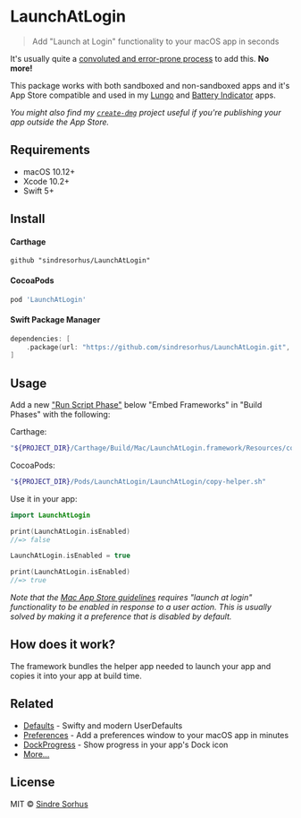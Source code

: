 # LaunchAtLogin

> Add "Launch at Login" functionality to your macOS app in seconds

It's usually quite a [convoluted and error-prone process](before-after.md) to add this. **No more!**

This package works with both sandboxed and non-sandboxed apps and it's App Store compatible and used in my [Lungo](https://blog.sindresorhus.com/lungo-b364a6c2745f) and [Battery Indicator](https://sindresorhus.com/battery-indicator) apps.

*You might also find my [`create-dmg`](https://github.com/sindresorhus/create-dmg) project useful if you're publishing your app outside the App Store.*


## Requirements

- macOS 10.12+
- Xcode 10.2+
- Swift 5+


## Install

#### Carthage

```
github "sindresorhus/LaunchAtLogin"
```

#### CocoaPods

```ruby
pod 'LaunchAtLogin'
```

#### Swift Package Manager

```swift
dependencies: [
    .package(url: "https://github.com/sindresorhus/LaunchAtLogin.git", from: "2.5.0")
]
```

## Usage

Add a new ["Run Script Phase"](http://stackoverflow.com/a/39633955/64949) below "Embed Frameworks" in "Build Phases" with the following:

Carthage:

```sh
"${PROJECT_DIR}/Carthage/Build/Mac/LaunchAtLogin.framework/Resources/copy-helper.sh"
```

CocoaPods:

```sh
"${PROJECT_DIR}/Pods/LaunchAtLogin/LaunchAtLogin/copy-helper.sh"
```

Use it in your app:

```swift
import LaunchAtLogin

print(LaunchAtLogin.isEnabled)
//=> false

LaunchAtLogin.isEnabled = true

print(LaunchAtLogin.isEnabled)
//=> true
```

*Note that the [Mac App Store guidelines](https://developer.apple.com/app-store/review/guidelines/) requires "launch at login" functionality to be enabled in response to a user action. This is usually solved by making it a preference that is disabled by default.*


## How does it work?

The framework bundles the helper app needed to launch your app and copies it into your app at build time.


## Related

- [Defaults](https://github.com/sindresorhus/Defaults) - Swifty and modern UserDefaults
- [Preferences](https://github.com/sindresorhus/Preferences) - Add a preferences window to your macOS app in minutes
- [DockProgress](https://github.com/sindresorhus/DockProgress) - Show progress in your app's Dock icon
- [More…](https://github.com/search?q=user%3Asindresorhus+language%3Aswift)


## License

MIT © [Sindre Sorhus](https://sindresorhus.com)
